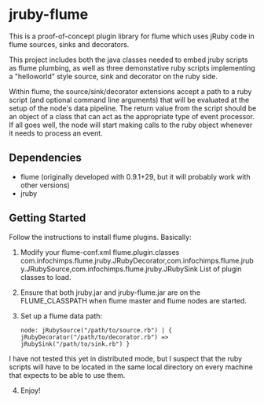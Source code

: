 jruby-flume
===========
This is a proof-of-concept plugin library for flume which uses
jRuby code in flume sources, sinks and decorators. 

This project includes both the java classes
needed to embed jruby scripts as flume plumbing, as well as three demonstative
ruby scripts implementing a "helloworld" style source, sink and decorator on
the ruby side.

Within flume, the source/sink/decorator extensions accept a path to a ruby script
(and optional command line arguments) that will be evaluated at the setup of the
node's data pipeline. The return value from the script should be an object of a
class that can act as the appropriate type of event processor. If all goes well,
the node will start making calls to the ruby object whenever it needs to process
an event.


Dependencies
------------

* flume (originally developed with 0.9.1+29, but it will probably work with other versions)
* jruby


Getting Started
---------------

Follow the instructions to install flume plugins. Basically:

1. Modify your flume-conf.xml
       <!--- ================================================= -->
       <!--- Flume Plugins =================================== -->
       <!--- ================================================= -->
       <property>
         <name>flume.plugin.classes</name>
         <value>com.infochimps.flume.jruby.JRubyDecorator,com.infochimps.flume.jruby.JRubySource,com.infochimps.flume.jruby.JRubySink</value>
         <description>List of plugin classes to load.</description>
       </property>

2. Ensure that both jruby.jar and jruby-flume.jar are on the FLUME_CLASSPATH
when flume master and flume nodes are started.

3. Set up a flume data path:

       node: jRubySource("/path/to/source.rb") | { jRubyDecorator("/path/to/decorator.rb") => jRubySink("/path/to/sink.rb") }

 I have not tested this yet in distributed mode, but I suspect that the ruby 
 scripts will have to be located in the same local directory on every machine
 that expects to be able to use them.

4. Enjoy!
   

